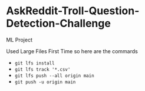 # AskReddit-Troll-Question-Detection-Challenge
ML Project

Used Large Files First Time so here are the commards
- `git lfs install`
- `git lfs track '*.csv'`
- `git lfs push --all origin main`
- `git push -u origin main`
